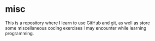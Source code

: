 # misc

This is a repository where I learn to use GitHub and git, as well as store some miscellaneous coding exercises I may encounter while learning programming.
